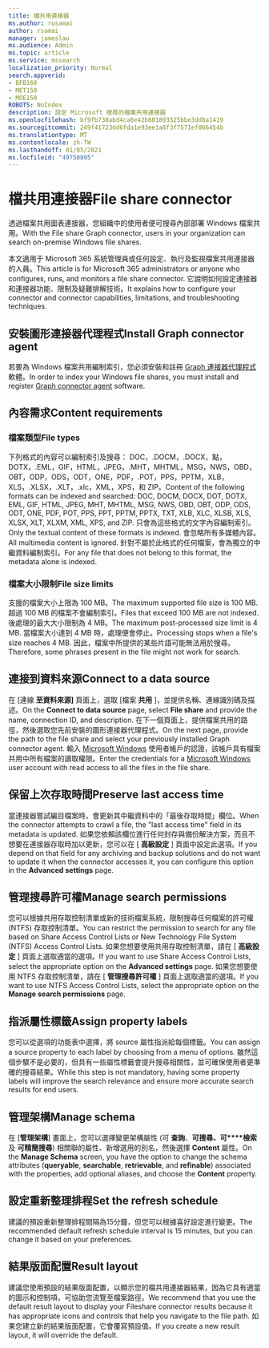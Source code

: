```yaml
---
title: 檔共用連接器
ms.author: rusamai
author: rsamai
manager: jameslau
ms.audience: Admin
ms.topic: article
ms.service: mssearch
localization_priority: Normal
search.appverid:
- BFB160
- MET150
- MOE150
ROBOTS: NoIndex
description: 設定 Microsoft 搜尋的檔案共用連接器
ms.openlocfilehash: bf9fb730abd4ca6e42b681893525bbe3dd8a1419
ms.sourcegitcommit: 249f41723dd6fda1e93ee1a8f3f7571ef066454b
ms.translationtype: MT
ms.contentlocale: zh-TW
ms.lasthandoff: 01/05/2021
ms.locfileid: "49750895"
---
```

# <a name="file-share-connector"></a><span data-ttu-id="efd9d-103">檔共用連接器</span><span class="sxs-lookup"><span data-stu-id="efd9d-103">File share connector</span></span>

<span data-ttu-id="efd9d-104">透過檔案共用圖表連接器，您組織中的使用者便可搜尋內部部署 Windows 檔案共用。</span><span class="sxs-lookup"><span data-stu-id="efd9d-104">With the File share Graph connector, users in your organization can search on-premise Windows file shares.</span></span>

<span data-ttu-id="efd9d-105">本文適用于 Microsoft 365 系統管理員或任何設定、執行及監視檔案共用連接器的人員。</span><span class="sxs-lookup"><span data-stu-id="efd9d-105">This article is for Microsoft 365 administrators or anyone who configures, runs, and monitors a file share connector.</span></span> <span data-ttu-id="efd9d-106">它說明如何設定連接器和連接器功能、限制及疑難排解技術。</span><span class="sxs-lookup"><span data-stu-id="efd9d-106">It explains how to configure your connector and connector capabilities, limitations, and troubleshooting techniques.</span></span>

## <a name="install-graph-connector-agent"></a><span data-ttu-id="efd9d-107">安裝圖形連接器代理程式</span><span class="sxs-lookup"><span data-stu-id="efd9d-107">Install Graph connector agent</span></span>

<span data-ttu-id="efd9d-108">若要為 Windows 檔案共用編制索引，您必須安裝和註冊 [Graph 連接器代理程式](on-prem-agent.md) 軟體。</span><span class="sxs-lookup"><span data-stu-id="efd9d-108">In order to index your Windows file shares, you must install and register [Graph connector agent](on-prem-agent.md) software.</span></span>

## <a name="content-requirements"></a><span data-ttu-id="efd9d-109">內容需求</span><span class="sxs-lookup"><span data-stu-id="efd9d-109">Content requirements</span></span>

### <a name="file-types"></a><span data-ttu-id="efd9d-110">檔案類型</span><span class="sxs-lookup"><span data-stu-id="efd9d-110">File types</span></span>

<span data-ttu-id="efd9d-111">下列格式的內容可以編制索引及搜尋： DOC，.DOCM，.DOCX，點，DOTX，.EML，GIF，HTML，JPEG，.MHT，MHTML，MSG，NWS，OBD，OBT，ODP，ODS，ODT，ONE，PDF，.POT，PPS，PPTM，XLB，XLS，.XLSX，.XLT，.xlc，XML，XPS，和 ZIP。</span><span class="sxs-lookup"><span data-stu-id="efd9d-111">Content of the following formats can be indexed and searched: DOC, DOCM, DOCX, DOT, DOTX, EML, GIF, HTML, JPEG, MHT, MHTML, MSG, NWS, OBD, OBT, ODP, ODS, ODT, ONE, PDF, POT, PPS, PPT, PPTM, PPTX, TXT, XLB, XLC, XLSB, XLS, XLSX, XLT, XLXM, XML, XPS, and ZIP.</span></span> <span data-ttu-id="efd9d-112">只會為這些格式的文字內容編制索引。</span><span class="sxs-lookup"><span data-stu-id="efd9d-112">Only the textual content of these formats is indexed.</span></span> <span data-ttu-id="efd9d-113">會忽略所有多媒體內容。</span><span class="sxs-lookup"><span data-stu-id="efd9d-113">All multimedia content is ignored.</span></span> <span data-ttu-id="efd9d-114">針對不屬於此格式的任何檔案，會為獨立的中繼資料編制索引。</span><span class="sxs-lookup"><span data-stu-id="efd9d-114">For any file that does not belong to this format, the metadata alone is indexed.</span></span>

### <a name="file-size-limits"></a><span data-ttu-id="efd9d-115">檔案大小限制</span><span class="sxs-lookup"><span data-stu-id="efd9d-115">File size limits</span></span>

<span data-ttu-id="efd9d-116">支援的檔案大小上限為 100 MB。</span><span class="sxs-lookup"><span data-stu-id="efd9d-116">The maximum supported file size is 100 MB.</span></span> <span data-ttu-id="efd9d-117">超過 100 MB 的檔案不會編制索引。</span><span class="sxs-lookup"><span data-stu-id="efd9d-117">Files that exceed 100 MB are not indexed.</span></span> <span data-ttu-id="efd9d-118">後處理的最大大小限制為 4 MB。</span><span class="sxs-lookup"><span data-stu-id="efd9d-118">The maximum post-processed size limit is 4 MB.</span></span> <span data-ttu-id="efd9d-119">當檔案大小達到 4 MB 時，處理便會停止。</span><span class="sxs-lookup"><span data-stu-id="efd9d-119">Processing stops when a file's size reaches 4 MB.</span></span> <span data-ttu-id="efd9d-120">因此，檔案中所提供的某些片語可能無法用於搜尋。</span><span class="sxs-lookup"><span data-stu-id="efd9d-120">Therefore, some phrases present in the file might not work for search.</span></span>

## <a name="connect-to-a-data-source"></a><span data-ttu-id="efd9d-121">連接到資料來源</span><span class="sxs-lookup"><span data-stu-id="efd9d-121">Connect to a data source</span></span>

<span data-ttu-id="efd9d-122">在 [連線 **至資料來源]** 頁面上，選取 [檔案 **共用** ]，並提供名稱、連線識別碼及描述。</span><span class="sxs-lookup"><span data-stu-id="efd9d-122">On the **Connect to data source** page, select **File share** and provide the name, connection ID, and description.</span></span> <span data-ttu-id="efd9d-123">在下一個頁面上，提供檔案共用的路徑，然後選取您先前安裝的圖形連接器代理程式。</span><span class="sxs-lookup"><span data-stu-id="efd9d-123">On the next page, provide the path to the file share and select your previously installed Graph connector agent.</span></span> <span data-ttu-id="efd9d-124">輸入 [Microsoft Windows](https://microsoft.com/windows) 使用者帳戶的認證，該帳戶具有檔案共用中所有檔案的讀取權限。</span><span class="sxs-lookup"><span data-stu-id="efd9d-124">Enter the credentials for a [Microsoft Windows](https://microsoft.com/windows) user account with read access to all the files in the file share.</span></span>

## <a name="preserve-last-access-time"></a><span data-ttu-id="efd9d-125">保留上次存取時間</span><span class="sxs-lookup"><span data-stu-id="efd9d-125">Preserve last access time</span></span>

<span data-ttu-id="efd9d-126">當連接器嘗試編目檔案時，會更新其中繼資料中的「最後存取時間」欄位。</span><span class="sxs-lookup"><span data-stu-id="efd9d-126">When the connector attempts to crawl a file, the "last access time" field in its metadata is updated.</span></span> <span data-ttu-id="efd9d-127">如果您依賴該欄位進行任何封存與備份解決方案，而且不想要在連接器存取時加以更新，您可以在 [ **高級設定** ] 頁面中設定此選項。</span><span class="sxs-lookup"><span data-stu-id="efd9d-127">If you depend on that field for any archiving and backup solutions and do not want to update it when the connector accesses it, you can configure this option in the **Advanced settings** page.</span></span>

## <a name="manage-search-permissions"></a><span data-ttu-id="efd9d-128">管理搜尋許可權</span><span class="sxs-lookup"><span data-stu-id="efd9d-128">Manage search permissions</span></span>

<span data-ttu-id="efd9d-129">您可以根據共用存取控制清單或新的技術檔案系統，限制搜尋任何檔案的許可權 (NTFS) 存取控制清單。</span><span class="sxs-lookup"><span data-stu-id="efd9d-129">You can restrict the permission to search for any file based on Share Access Control Lists or New Technology File System (NTFS) Access Control Lists.</span></span> <span data-ttu-id="efd9d-130">如果您想要使用共用存取控制清單，請在 [ **高級設定** ] 頁面上選取適當的選項。</span><span class="sxs-lookup"><span data-stu-id="efd9d-130">If you want to use Share Access Control Lists, select the appropriate option on the **Advanced settings** page.</span></span> <span data-ttu-id="efd9d-131">如果您想要使用 NTFS 存取控制清單，請在 [ **管理搜尋許可權** ] 頁面上選取適當的選項。</span><span class="sxs-lookup"><span data-stu-id="efd9d-131">If you want to use NTFS Access Control Lists, select the appropriate option on the **Manage search permissions** page.</span></span>

## <a name="assign-property-labels"></a><span data-ttu-id="efd9d-132">指派屬性標籤</span><span class="sxs-lookup"><span data-stu-id="efd9d-132">Assign property labels</span></span>

<span data-ttu-id="efd9d-133">您可以從選項的功能表中選擇，將 source 屬性指派給每個標籤。</span><span class="sxs-lookup"><span data-stu-id="efd9d-133">You can assign a source property to each label by choosing from a menu of options.</span></span> <span data-ttu-id="efd9d-134">雖然這個步驟不是必要的，但具有一些屬性標籤會提升搜尋相關性，並可確保使用者更準確的搜尋結果。</span><span class="sxs-lookup"><span data-stu-id="efd9d-134">While this step is not mandatory, having some property labels will improve the search relevance and ensure more accurate search results for end users.</span></span>

## <a name="manage-schema"></a><span data-ttu-id="efd9d-135">管理架構</span><span class="sxs-lookup"><span data-stu-id="efd9d-135">Manage schema</span></span>

<span data-ttu-id="efd9d-136">在 [**管理架構**] 畫面上，您可以選擇變更架構屬性 (可 **查詢**、**可搜尋、可\*\*\*\*檢索** 及 **可精簡搜尋**) 相關聯的屬性、新增選用的別名，然後選擇 **Content** 屬性。</span><span class="sxs-lookup"><span data-stu-id="efd9d-136">On the **Manage Schema** screen, you have the option to change the schema attributes (**queryable**, **searchable**, **retrievable**, and **refinable**) associated with the properties, add optional aliases, and choose the **Content** property.</span></span>

## <a name="set-the-refresh-schedule"></a><span data-ttu-id="efd9d-137">設定重新整理排程</span><span class="sxs-lookup"><span data-stu-id="efd9d-137">Set the refresh schedule</span></span>

<span data-ttu-id="efd9d-138">建議的預設重新整理排程間隔為15分鐘，但您可以根據喜好設定進行變更。</span><span class="sxs-lookup"><span data-stu-id="efd9d-138">The recommended default refresh schedule interval is 15 minutes, but you can change it based on your preferences.</span></span>

## <a name="result-layout"></a><span data-ttu-id="efd9d-139">結果版面配置</span><span class="sxs-lookup"><span data-stu-id="efd9d-139">Result layout</span></span>

<span data-ttu-id="efd9d-140">建議您使用預設的結果版面配置，以顯示您的檔共用連接器結果，因為它具有適當的圖示和控制項，可協助您流覽至檔案路徑。</span><span class="sxs-lookup"><span data-stu-id="efd9d-140">We recommend that you use the default result layout to display your Fileshare connector results because it has appropriate icons and controls that help you navigate to the file path.</span></span> <span data-ttu-id="efd9d-141">如果您建立新的結果版面配置，它會覆寫預設值。</span><span class="sxs-lookup"><span data-stu-id="efd9d-141">If you create a new result layout, it will override the default.</span></span>
